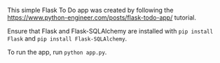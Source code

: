 This simple Flask To Do app was created by following the https://www.python-engineer.com/posts/flask-todo-app/ tutorial.

Ensure that Flask and Flask-SQLAlchemy are installed with `pip install Flask` and `pip install Flask-SQLAlchemy`.

To run the app, run `python app.py`.